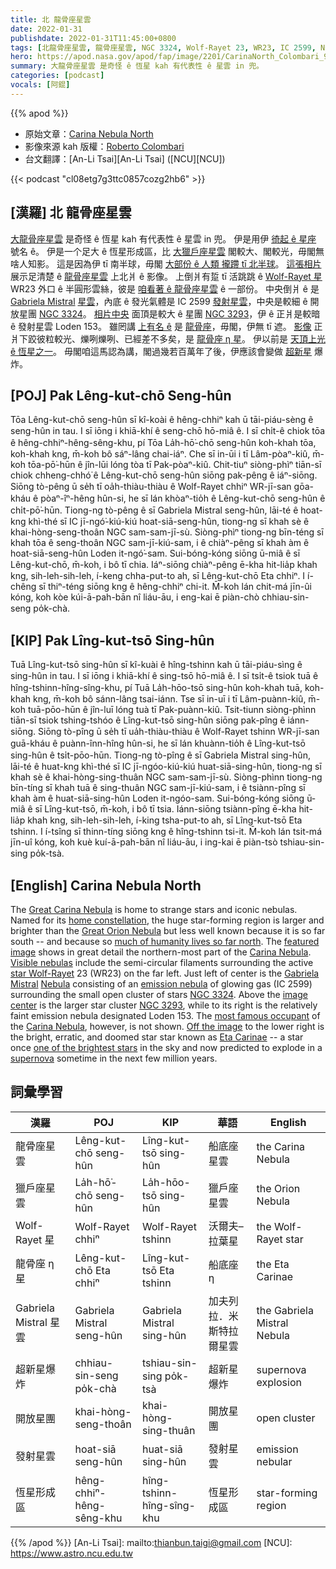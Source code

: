 ```yaml
---
title: 北 龍骨座星雲
date: 2022-01-31
publishdate: 2022-01-31T11:45:00+0800
tags: [北龍骨座星雲, 龍骨座星雲, NGC 3324, Wolf-Rayet 23, WR23, IC 2599, NGC 3293, 龍骨座 η 星, Gabriela Mistral 星雲, 超新星爆炸, Loden 153, 發射星雲, 開放星團, 恆星形成區, 獵戶座星雲]
hero: https://apod.nasa.gov/apod/fap/image/2201/CarinaNorth_Colombari_960_annotated.jpg
summary: 大龍骨座星雲 是奇怪 ê 恆星 kah 有代表性 ê 星雲 in 兜。
categories: [podcast]
vocals: [阿錕]
---
```


{{% apod %}}

- 原始文章：[Carina Nebula North](https://apod.nasa.gov/apod/ap220131.html)
- 影像來源 kah 版權：[Roberto Colombari](https://www.facebook.com/roberto.colombari)
- 台文翻譯：[An-Li Tsai][An-Li Tsai] ([NCU][NCU])

{{< podcast "cl08etg7g3ttc0857cozg2hb6" >}}

## [漢羅] 北 龍骨座星雲
[大龍骨座星雲][Great Carina Nebula 1] 是奇怪 ê 恆星 kah 有代表性 ê 星雲 in 兜。
伊是用伊 [徛起 ê 星座][home constellation] 號名 ê。
伊是一个足大 ê 恆星形成區，比 [大獵戶座星雲][Great Orion Nebula 2] 閣較大、閣較光，毋閣無啥人知影。
這是因為伊 tī 南半球，毋閣 [大部份 ê 人類 攏蹛 tī 北半球][much of humanity lives so far north]。
[這張相片][featured image] 展示足清楚 ê [龍骨座星雲][Carina Nebula 1] 上北爿 ê 影像。
上倒爿有踅 tī 活跳跳 ê [Wolf-Rayet 星][star Wolf-Rayet] WR23 外口 ê 半圓形雲絲，彼是 [咱看著 ê 龍骨座星雲][Visible nebulas] ê 一部份。
中央倒爿 ê 是 [Gabriela Mistral][Gabriela Mistral] [星雲][Nebula]，內底 ê 發光氣體是 IC 2599 [發射星雲][emission nebula]，中央是較細 ê 開放星團 [NGC 3324][NGC 3324]。
[相片中央][image center t] 面頂是較大 ê 星團 [NGC 3293][NGC 3293]，伊 ê 正爿是較暗 ê 發射星雲 Loden 153。
雖罔講 [上有名 ê][most famous occupant] 是 [龍骨座][Carina Nebula 2]，毋閣，伊無 tī 遮。
[影像][Off the image] 正爿下跤彼粒較光、爍咧爍咧、已經差不多矣，是 [龍骨座 η 星][Eta Carinae]。
伊以前是 [天頂上光 ê 恆星之一][one of the brightest stars]。
毋閣咱這馬認為講，閣過幾若百萬年了後，伊應該會變做 [超新星][supernova] 爆炸。

## [POJ] Pak Lêng-kut-chō Seng-hûn
Tōa Lêng-kut-chō seng-hûn sī kî-koài ê hêng-chhiⁿ kah ū tāi-piáu-sèng ê seng-hûn in tau.
I sī iōng i khiā-khí ê seng-chō hō-miâ ê.
I sī chi̍t-ê chiok tōa ê hêng-chhiⁿ-hêng-sêng-khu, pí Tōa La̍h-hō͘-chō seng-hûn koh-khah tōa, koh-khah kng, m̄-koh bô sáⁿ-lâng chai-iáⁿ.
Che sī in-ūi i tī Lâm-pòaⁿ-kiû, m̄-koh tōa-pō͘-hūn ê jîn-lūi lóng tòa tī Pak-pòaⁿ-kiû.
Chit-tiuⁿ siòng-phìⁿ tiān-sī chiok chheng-chhó͘ ê Lêng-kut-chō seng-hûn siōng pak-pêng ê iáⁿ-siōng.
Siōng tò-pêng ū se̍h tī oa̍h-thiàu-thiàu ê Wolf-Rayet chhiⁿ WR-jī-san gōa-kháu ê pòaⁿ-îⁿ-hêng hûn-si, he sī lán khòaⁿ-tio̍h ê Lêng-kut-chō seng-hûn ê chi̍t-pō͘-hūn.
Tiong-ng tò-pêng ê sī Gabriela Mistral seng-hûn, lāi-té ê hoat-kng khì-thé sī IC jī-ngó͘-kiú-kiú hoat-siā-seng-hûn, tiong-ng sī khah sè ê khai-hòng-seng-thoân NGC sam-sam-jī-sù.
Siòng-phìⁿ tiong-ng bīn-téng sī khah tōa ê seng-thoân NGC sam-jī-kiú-sam, i ê chiàⁿ-pêng sī khah àm ê hoat-siā-seng-hûn Loden it-ngó͘-sam.
Sui-bóng-kóng siōng ū-miâ ê sī Lêng-kut-chō, m̄-koh, i bô tī chia.
Iáⁿ-siōng chiàⁿ-pêng ē-kha hit-lia̍p khah kng, sih-leh-sih-leh, í-keng chha-put-to ah, sī Lêng-kut-chō Eta chhiⁿ.
I í-chêng sī thiⁿ-téng siōng kng ê hêng-chhiⁿ chi-it.
M̄-koh lán chit-má jīn-ûi kóng, koh kòe kúi-ā-pah-bān nî liáu-āu, i eng-kai ē piàn-chò chhiau-sin-seng po̍k-chà.


## [KIP] Pak Lîng-kut-tsō Sing-hûn
Tuā Lîng-kut-tsō sing-hûn sī kî-kuài ê hîng-tshinn kah ū tāi-piáu-sìng ê sing-hûn in tau.
I sī iōng i khiā-khí ê sing-tsō hō-miâ ê.
I sī tsi̍t-ê tsiok tuā ê hîng-tshinn-hîng-sîng-khu, pí Tuā La̍h-hōo-tsō sing-hûn koh-khah tuā, koh-khah kng, m̄-koh bô sánn-lâng tsai-iánn.
Tse sī in-uī i tī Lâm-puànn-kiû, m̄-koh tuā-pōo-hūn ê jîn-luī lóng tuà tī Pak-puànn-kiû.
Tsit-tiunn siòng-phìnn tiān-sī tsiok tshing-tshóo ê Lîng-kut-tsō sing-hûn siōng pak-pîng ê iánn-siōng.
Siōng tò-pîng ū se̍h tī ua̍h-thiàu-thiàu ê Wolf-Rayet tshinn WR-jī-san guā-kháu ê puànn-înn-hîng hûn-si, he sī lán khuànn-tio̍h ê Lîng-kut-tsō sing-hûn ê tsi̍t-pōo-hūn.
Tiong-ng tò-pîng ê sī Gabriela Mistral sing-hûn, lāi-té ê huat-kng khì-thé sī IC jī-ngóo-kiú-kiú huat-siā-sing-hûn, tiong-ng sī khah sè ê khai-hòng-sing-thuân NGC sam-sam-jī-sù.
Siòng-phìnn tiong-ng bīn-tíng sī khah tuā ê sing-thuân NGC sam-jī-kiú-sam, i ê tsiànn-pîng sī khah àm ê huat-siā-sing-hûn Loden it-ngóo-sam.
Sui-bóng-kóng siōng ū-miâ ê sī Lîng-kut-tsō, m̄-koh, i bô tī tsia.
Iánn-siōng tsiànn-pîng ē-kha hit-lia̍p khah kng, sih-leh-sih-leh, í-king tsha-put-to ah, sī Lîng-kut-tsō Eta tshinn.
I í-tsîng sī thinn-tíng siōng kng ê hîng-tshinn tsi-it.
M̄-koh lán tsit-má jīn-uî kóng, koh kuè kuí-ā-pah-bān nî liáu-āu, i ing-kai ē piàn-tsò tshiau-sin-sing po̍k-tsà.

## [English] Carina Nebula North
The [Great Carina Nebula][Great Carina Nebula 1] is home to strange stars and iconic nebulas.
Named for its [home constellation][home constellation], the huge star-forming region is larger and brighter than the [Great Orion Nebula][Great Orion Nebula 2] but less well known because it is so far south -- and because so [much of humanity lives so far north][much of humanity lives so far north].
The [featured image][featured image] shows in great detail the northern-most part of the [Carina Nebula][Carina Nebula 1].
[Visible nebulas][Visible nebulas] include the semi-circular filaments surrounding the active [star Wolf-Rayet][star Wolf-Rayet] 23 (WR23) on the far left.
Just left of center is the [Gabriela Mistral][Gabriela Mistral] [Nebula][Nebula] consisting of an [emission nebula][emission nebula] of glowing gas (IC 2599) surrounding the small open cluster of stars [NGC 3324][NGC 3324].
Above the [image center][image center e] is the larger star cluster [NGC 3293][NGC 3293], while to its right is the relatively faint emission nebula designated Loden 153.
The [most famous occupant][most famous occupant] of the [Carina Nebula][Carina Nebula 2], however, is not shown.
[Off the image][Off the image] to the lower right is the bright, erratic, and doomed star star known as [Eta Carinae][Eta Carinae] -- a star once [one of the brightest stars][one of the brightest stars] in the sky and now predicted to explode in a [supernova][supernova] sometime in the next few million years.

## 詞彙學習

|漢羅|POJ|KIP|華語|English|
|-|-|-|-|-|
|龍骨座星雲|Lêng-kut-chō seng-hûn|Lîng-kut-tsō sing-hûn|船底座星雲|the Carina Nebula|
|獵戶座星雲|La̍h-hō͘-chō seng-hûn|La̍h-hōo-tsō sing-hûn|獵戶座星雲|the Orion Nebula|
|Wolf-Rayet 星|Wolf-Rayet chhiⁿ|Wolf-Rayet tshinn|沃爾夫–拉葉星|the Wolf-Rayet star|
|龍骨座 η 星|Lêng-kut-chō Eta chhiⁿ|Lîng-kut-tsō Eta tshinn|船底座 η|the Eta Carinae|
|Gabriela Mistral 星雲|Gabriela Mistral seng-hûn|Gabriela Mistral sing-hûn|加夫列拉．米斯特拉爾星雲|the Gabriela Mistral Nebula|
|超新星爆炸|chhiau-sin-seng po̍k-chà|tshiau-sin-sing po̍k-tsà|超新星爆炸|supernova explosion|
|開放星團|khai-hòng-seng-thoân|khai-hòng-sing-thuân|開放星團|open cluster|
|發射星雲|hoat-siā seng-hûn|huat-siā sing-hûn|發射星雲|emission nebular|
|恆星形成區|hêng-chhiⁿ-hêng-sêng-khu|hîng-tshinn-hîng-sîng-khu|恆星形成區|star-forming region|

{{% /apod %}}
[An-Li Tsai]: mailto:thianbun.taigi@gmail.com
[NCU]: https://www.astro.ncu.edu.tw

[copyright]: https://apod.nasa.gov/apod/fap/lib/about_apod.html#srapply

[Great Carina Nebula 1]:https://apod.nasa.gov/apod/ap190507.html
[home constellation]:https://en.wikipedia.org/wiki/Carina_(constellation)
[Great Orion Nebula 2]:https://apod.nasa.gov/apod/ap171129.html
[much of humanity lives so far north]:https://www.washingtonpost.com/blogs/wonkblog/files/2016/03/histpop.png
[featured image]:https://www.fast-aio.net/aroundetacarinae
[Carina Nebula 1]:https://apod.nasa.gov/apod/ap090524.html
[Visible nebulas]:https://astrodonimaging.com/gallery/bubble-around-wolf-rayet-23/
[star Wolf-Rayet]:https://en.wikipedia.org/wiki/Wolf%E2%80%93Rayet_star
[Gabriela Mistral]:https://en.wikipedia.org/wiki/Gabriela_Mistral
[Nebula]:https://telescope.live/gallery/168
[emission nebula]:https://en.wikipedia.org/wiki/Emission_nebula
[NGC 3324]:https://en.wikipedia.org/wiki/NGC_3324
[image center e]:https://apod.nasa.gov/apod/ap210208.html
[image center t]:https://apod.tw/daily/20210208/
[NGC 3293]:https://en.wikipedia.org/wiki/NGC_3293
[most famous occupant]:https://i.pinimg.com/474x/e9/1d/9c/e91d9c4bd7c0ae81975ac7d7b9695742.jpg
[Carina Nebula 2]:https://en.wikipedia.org/wiki/Carina_Nebula
[Off the image]:https://commons.wikimedia.org/wiki/File:Carina_Nebula_by_Harel_Boren_(151851961,_modified).jpg
[Eta Carinae]:https://en.wikipedia.org/wiki/Eta_Carinae
[one of the brightest stars]:https://ui.adsabs.harvard.edu/abs/2018AAS...23134811G/abstract
[supernova]:https://imagine.gsfc.nasa.gov/science/objects/supernovae1.html
